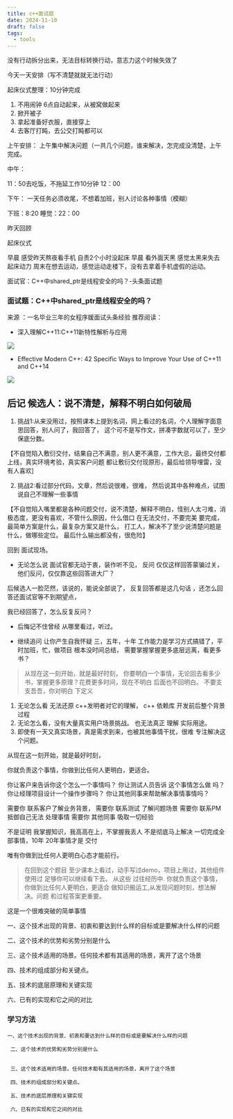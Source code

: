 ```yaml
---
title: c++面试题
date: 2024-11-10
draft: false
tags:
  - tools
---
```

没有行动拆分出来，无法目标转换行动，意志力这个时候失效了


今天一天安排（写不清楚就就无法行动）

起床仪式整理：10分钟完成
1. 不用闹钟 6点自动起来，从被窝做起来
2. 掀开被子
3. 拿起准备好衣服，直接穿上
4. 去客厅打盹，去公交打盹都可以

上午安排：
上午集中解决问题（一共几个问题，谁来解决，怎完成没清楚，上午完成。

中午：

11：50去吃饭，不拖延工作10分钟 12：00 

下午：
一天任务必须收尾，不想着加班，别人讨论各种事情（模糊）

下班：8:20
睡觉：22：00

昨天回顾

起床仪式

早晨 感受昨天熬夜看手机 自责2个小时没起床
早晨 看外面天黑 感觉太黑来失去起床动力
周末在想去运动，感觉运动走楼下，没有去拿着手机虚假的运动。




面试官：C++中shared_ptr是线程安全的吗？-头条面试题


### 面试题：C++中shared_ptr是线程安全的吗？


来源 ：一名毕业三年的女程序媛面试头条经验
推荐阅读：
- 深入理解C++11:C++11新特性解析与应用

![](https://files.mdnice.com/user/54482/901129f0-d9ec-48a0-b040-d626c19ec6f5.png)

- Effective Modern C++: 42 Specific Ways to Improve Your Use of C++11 and C++14

![](https://files.mdnice.com/user/54482/5d4bdf72-4beb-4a88-85b3-68e63bf1d5f4.png)




## 后记 候选人：说不清楚，解释不明白如何破局


1. 挑战1:从来没用过，按照课本上提到名词，网上看过的名词，个人理解字面意思回答，别人问了，我回答了，
这个可不是写作文，拼凑字数就可以了，至少保底分数。

【不自觉陷入敷衍交付，结果自己不满意，别人更不满意，工作大忌，最终交付都上线，真实环境考验，真实客户问题 都让敷衍交付现原形，最后给领导埋雷，没有人喜欢]

2. 挑战2:看过部分代码，文章，然后说很难，很难，
然后说其中各种难点，试图说自己不理解一些事情

【不自觉陷入嘴里都是各种问题交付，说不清楚，解释不明白，怪别人太刁难，消极态度，更没有喜欢，不管什么原因，什么借口 在无法交付，不要完美 要完成，最简单方案是什么，最复杂方案又是什么，
打工人，解决不了至少说清楚问题是什么，做哪些定位。
最后什么输出都没有，很危险】

回到 面试现场。


 - 无论怎么说 面试官都无动于衷，装作听不见，
 反问 仅仅这样回答蒙骗过关，  他们反问，仅仅靠这些回答进大厂？
 
后候选人一脸茫然，该说的，能说全部说了，
反复回答都是这几句话 ，还怎么回答还面试官等不到期望点，

我已经回答了，怎么反复反问？

- 后悔记不住曾经 从哪里看过，听过。

- 继续追问 让你产生自我怀疑 三，五年，十年 工作能力是学习方式搞错了，平时加班，忙，做项目 根本没时间总结，
需要掌握掌握更多底层远离，看更多书？

>从现在这一刻开始，就是最好时刻， 
你要明白一个事情，无论回去看多少书，掌握更多原理？花费更多时间，现在不明白 后面也不回明白。
不要支支吾吾，你对明白 下定义
1. 无论怎么看 无法还原 c++发明者对它的理解，
  c++ 依赖库 开发前后整个背景过程
2. 无论怎么看，没有大量真实用户场景挑战。
  也无法真正 理解 实际用途。
3. 即使有一天又真实场景，真是需求到来，也被其他事情干扰，很难 专注解决这个问题。


从现在这一刻开始，就是最好时刻，

你就负责这个事情，你做到比任何人更明白，更适合。

你让客户来告诉你这个怎么一个事情吗？
你让测试人员告诉 这个事情怎么做 吗？
你让经理项目设计一个操作步骤吗？
你让其他同事来帮助解决事情事情吗？

需要你 联系客户了解业务背景，
需要你 联系测试 了解问题场景
需要你 联系PM 抵御自己无法 处理事情
需要你 其他同事 吸取一切经验

不是证明 我掌握知识，我高高在上，不掌握我丢人
不是彻底马上解决 一切完成全部事情，10年 20年事情才是
交付 

唯有你做到比任何人更明白心态才能前行。

>在回到这个题目 
至少课本上看过，动手写过demo，项目上用过，其他组件使用过 足够你可以继续看下去。
从这些 过往经历中.
你就负责这个事情，你做到比任何人更明白，更适合
做知识搬运工,从发现问题时刻，想法解决。问题 和过程答案更重要。


这是一个很难突破的简单事情


一、这个技术出现的背景、初衷和要达到什么样的目标或是要解决什么样的问题

 二、这个技术的优势和劣势分别是什么 


 三、这个技术适用的场景。任何技术都有其适用的场景，离开了这个场景

 四、技术的组成部分和关键点。

 五、技术的底层原理和关键实现

 六、已有的实现和它之间的对比































 






### 学习方法

~~~
一、这个技术出现的背景、初衷和要达到什么样的目标或是要解决什么样的问题

 二、这个技术的优势和劣势分别是什么 


 三、这个技术适用的场景。任何技术都有其适用的场景，离开了这个场景

 四、技术的组成部分和关键点。

 五、技术的底层原理和关键实现

 六、已有的实现和它之间的对比
~~~






